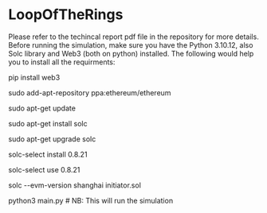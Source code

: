 # LoopOfTheRings
Please refer to the techincal report pdf file in the repository for more details.
Before running the simulation, make sure you have the Python 3.10.12, also Solc library and Web3 (both on python) installed. 
The following would help you to install all the requirments:

pip install web3

sudo add-apt-repository ppa:ethereum/ethereum

sudo apt-get update

sudo apt-get install solc

sudo apt-get upgrade solc

solc-select install 0.8.21

solc-select use 0.8.21

solc --evm-version shanghai initiator.sol

python3 main.py # NB: This will run the simulation
